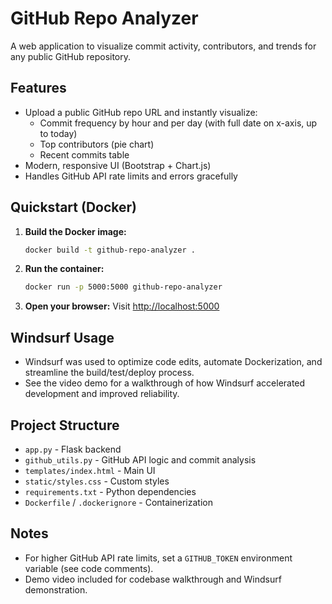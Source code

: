 # GitHub Repo Analyzer

A web application to visualize commit activity, contributors, and trends for any public GitHub repository.

## Features
- Upload a public GitHub repo URL and instantly visualize:
  - Commit frequency by hour and per day (with full date on x-axis, up to today)
  - Top contributors (pie chart)
  - Recent commits table
- Modern, responsive UI (Bootstrap + Chart.js)
- Handles GitHub API rate limits and errors gracefully

## Quickstart (Docker)

1. **Build the Docker image:**
   ```sh
   docker build -t github-repo-analyzer .
   ```
2. **Run the container:**
   ```sh
   docker run -p 5000:5000 github-repo-analyzer
   ```
3. **Open your browser:**
   Visit [http://localhost:5000](http://localhost:5000)

## Windsurf Usage
- Windsurf was used to optimize code edits, automate Dockerization, and streamline the build/test/deploy process.
- See the video demo for a walkthrough of how Windsurf accelerated development and improved reliability.

## Project Structure
- `app.py` - Flask backend
- `github_utils.py` - GitHub API logic and commit analysis
- `templates/index.html` - Main UI
- `static/styles.css` - Custom styles
- `requirements.txt` - Python dependencies
- `Dockerfile` / `.dockerignore` - Containerization

## Notes
- For higher GitHub API rate limits, set a `GITHUB_TOKEN` environment variable (see code comments).
- Demo video included for codebase walkthrough and Windsurf demonstration.
